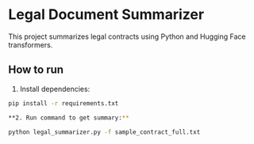# Legal Document Summarizer

This project summarizes legal contracts using Python and Hugging Face transformers.

## How to run

1. Install dependencies:

```bash
pip install -r requirements.txt

**2. Run command to get summary:**

python legal_summarizer.py -f sample_contract_full.txt